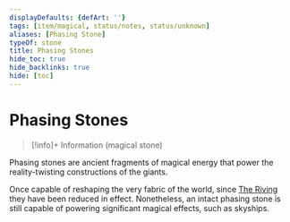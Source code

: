 ```yaml
---
displayDefaults: {defArt: ''}
tags: [item/magical, status/notes, status/unknown]
aliases: [Phasing Stone]
typeOf: stone
title: Phasing Stones
hide_toc: true
hide_backlinks: true
hide: [toc]
---
```

# Phasing Stones
>[!info]+ Information
> (magical stone)

Phasing stones are ancient fragments of magical energy that power the reality-twisting constructions of the giants. 

Once capable of reshaping the very fabric of the world, since [The Riving](<../../events/ancient/the-riving.md>) they have been reduced in effect. Nonetheless, an intact phasing stone is still capable of powering significant magical effects, such as skyships.

